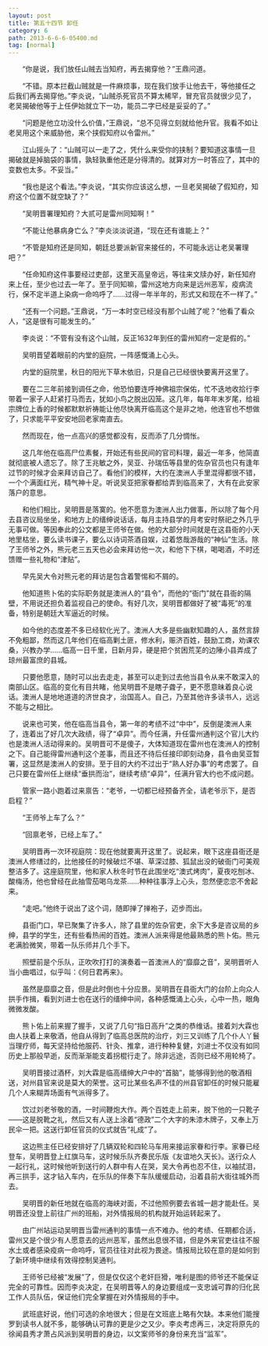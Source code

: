 ```yaml
---
layout: post
title: 第五十四节 卸任
category: 6
path: 2013-6-6-6-05400.md
tag: [normal]
---
```


　　“你是说，我们放任山贼去当知府，再去揭穿他？”王鼎问道。

　　“不错。原本拦截山贼就是一件麻烦事，现在我们放手让他去干，等他接任之后我们再去揭穿他。”李炎说，“山贼杀死官员不算太稀罕，冒充官员就很少见了，老吴揭破他等于上任伊始就立下一功，能员二字已经是妥妥的了。”

　　“问题是他立功没什么价值，”王鼎说，“总不见得立刻就给他升官。我看不如让老吴用这个来威胁他，来个挟假知府以令雷州。”

　　江山摇头了：“山贼可以一走了之，凭什么来受你的挟制？要知道这事情一旦揭破就是掉脑袋的事情，孰轻孰重他还是分得清的。就算对方一时答应了，其中的变数也太多。不妥当。”

　　“我也是这个看法。”李炎说，“其实你应该这么想，一旦老吴揭破了假知府，知府这个位置不就空缺了？”

　　“吴明晋署理知府？大贰可是雷州同知啊！”

　　“不能让他暴病身亡么？”李炎淡淡说道，“现在还有谁能上？”

　　“不管是知府还是同知，朝廷总要派新官来接任的，不可能永远让老吴署理吧？”

　　“任命知府这件事要经过吏部，这里天高皇帝远，等往来文牍办好，新任知府来上任，至少也过去一年了。至于同知嘛，雷州这地方向来是远州恶军，疫病流行，保不定半道上染病一命呜呼了……过得一年半年的，形式又和现在不一样了。”

　　“还有一个问题。”王鼎说，“万一本时空已经没有那个山贼了呢？”他看了看众人，“这是很有可能发生的。”

　　李炎说：“不管有没有这个山贼，反正1632年到任的雷州知府一定是假的。”

　　吴明晋望着眼前的内堂的庭院，一阵感慨涌上心头。

　　内堂的庭院里，秋日的阳光下草木依旧，只是自己已经很快要离开这里了。

　　要在二三年前接到调任之命，他恐怕要连呼神佛祖宗保佑，忙不迭地收拾行李带着一家子人赶紧打马而去，犹如小鸟之脱出囚笼。这几年，每年年末岁尾，给祖宗牌位上香的时候都默默祈祷能让他尽快离开临高这个是非之地，他连官也不想做了，只求能平平安安地回老家南直去。

　　然而现在，他一点高兴的感觉都没有，反而添了几分惆怅。

　　这几年他在临高尸位素餐，开始还有些民间的官司料理，最近一年多，他简直就彻底被人遗忘了。除了王兆敏之外，吴亚、孙瑞伍等县里的佐杂官员也只有逢年过节的时候才会来拜访自己了。看他们的模样，大约在澳洲人手里混得都很不错，一个个满面红光，精气神十足。听说吴亚把家眷都给弄到临高来了，大有在此安家落户的意思。

　　和他们相比，吴明晋是落寞的。他不愿意为澳洲人出力做事，所以除了每个月去县咨议局坐坐，和地方上的缙绅说话话，每月主持县学的月考安时祭祀之外几乎无事可做。等因奉此的公文都是王师爷在做。他的大部分时间就是在这县衙的小天地里枯坐，要么读书课子，要么以诗词茶酒自娱，过着悠哉游哉的“神仙”生活。除了王师爷之外，熊元老三五天也必会来拜访他一次，和他下下棋，喝喝酒，不时还馈赠一些礼物和“津贴”。

　　早先吴大令对熊元老的拜访是包含着警惕和不屑的。

　　他知道熊卜佑的实际职务就是澳洲人的“县令”，而他的“衙门”就在县衙的隔壁，不用说还担负着监视自己的使命。有好几次，吴明晋都做好了被“毒死”的准备，特别是朝廷大军逼近的时候。

　　如今他的态度差不多已经软化光了。澳洲人大多是些幽默知趣的人，虽然言辞不免粗鄙，然而这几年他们在临高剿土匪，修水利，赈济百姓，鼓励工商，劝课农桑，兴教办学……临高一日千里，日新月异，硬是把个贫困荒芜的边陲小县弄成了琼州最富庶的县城。

　　只要他愿意，随时可以出去走走，甚至可以走到过去他当县令从来不敢深入的南部山区。临高的变化有目共睹，他吴明晋不是瞎子聋子，更不愿意昧着良心说话。澳洲人是地地道道的济世良才，治国高人。自己，乃至其他许多读书人，远远不能与之相比。

　　说来也可笑，他在临高当县令，第一年的考绩不过“中中”，反倒是澳洲人来了，连着出了好几次大政绩，得了“卓异”。而今任满，升任雷州通判这个官儿大约也是澳洲人活动得来的。吴明晋可不是傻子，大体知道现在雷州也在澳洲人的控制之下。自己能得雷州通判这个差事，而且还不待后任接印即刻动身，县令由吴亚暂署，这显然是澳洲人的安排。至于目的大约不过出于“熟人好办事”的考虑罢了。自己只要在雷州任上继续“垂拱而治”，继续考绩“卓异”，任满升官大约也不成问题。

　　管家一路小跑着过来禀告：“老爷，一切都已经预备齐全，请老爷示下，是否启程？”

　　“王师爷上车了么？”

　　“回禀老爷，已经上车了。”

　　吴明晋再一次环视庭院：现在他就要离开这里了。说起来，眼下这座县衙还是澳洲人修缮过的，比他接任的时候破烂不堪、草深过膝、狐鼠出没的破衙门可美观整洁多了。这座庭院里，他和家人秋冬时节在此围坐吃“澳式烤肉”，夏夜吃刨冰、酸梅汤，他也曾经在此抽雪茄喝乌龙茶……种种往事浮上心头，忽然便恋恋不舍起来。

　　“走吧。”他终于说出了这个词，随即掸了掸袍子，迈步而出。

　　县衙门口，早已聚集了许多人，除了县里的佐杂官吏，余下大多是咨议局的乡绅，县学的学生，还有些看热闹的百姓。澳洲人派来得是他最熟悉的熊卜佑。熊元老满脸微笑，带着一队乐师并几个手下。

　　照壁前是个乐队，正吹吹打打的演奏着一首澳洲人的“靡靡之音”，吴明晋听人当小曲唱过，似乎叫：《何日君再来》。

　　虽然是靡靡之音，但是此时倒也十分应景。吴明晋在县衙大门的台阶上向众人拱手作揖，看到刘进士也在送行的缙绅中间，各种感慨涌上心头，心中一热，眼角微微发酸。

　　熊卜佑上前来握了握手，又说了几句“指日高升”之类的恭维话。接着刘大霖也由人扶着上来敬酒，他自从得到了临高总医院的治疗，刘三又训练了几个仆人丫鬟当理疗师，每天坚持给他服药、针灸、推拿，进行种种复健，刘进士不仅没有如同历史上那般早逝，反而渐渐能支着拐棍行走了。除非远途，否则已经不用轮椅了。

　　吴明晋接过酒杯，刘大霖是临高缙绅大户中的“首脑”，能够得到他的敬酒相送，对州县官来说是莫大的荣誉。这可比某些名声不佳的州县官卸任的时候只能雇几个人来糊弄场面有气派得多了。

　　饮过刘老爷敬的酒，一时间鞭炮大作。两个百姓走上前来，脱下他的一只靴子——这是脱靴之礼，然后又有人送上涂着“德政”二个大字的朱漆木牌子，又奉上万民伞一把。这送行卸任官员的仪式就告“礼成”了。

　　这边熊主任已经安排好了几辆双轮和四轮马车用来接运家眷和行李。家眷已经登车，吴明晋登上红旗马车，这时候乐队齐奏民乐版《友谊地久天长》。送行众人一起行礼，这时候他听到送行的人群中有人在哭，吴大令再也忍不住，以袖拭泪，再三拱手，这才钻入车内，在乐队的伴奏下车队缓缓启动，沿着县前大街往城外而去。

　　吴明晋的新任地就在临高的海峡对面，不过他照例要去省城一趟才能赴任。吴明晋还没登上前往广州的班船，对外情报局的机构就开始运转起来了。

　　由广州站运动吴明晋当雷州通判的事情一点不难办。他的考绩、任期都合适，雷州又是个很少有人愿意去的远州恶军，虽然出息很不错，但是外来官吏往往不服水土或者感染疫病一命呜呼，官员往往对此视为畏途。情报局比较在意的是如何到了新环境中继续有效得控制吴通判。

　　王师爷已经被“发展”了，但是仅仅这个老奸巨猾，唯利是图的师爷还不能保证完全的可靠性。因而李炎决定，在吴明晋等人的身边要组成一支忠诚可靠的归化民工作人员队伍，保证他们完全掌握在对外情报局的手中。

　　武班底好说，他们可选的余地很大；但是在文班底上略有欠缺。本来他们能搜罗到读书人就不多，能够确认可靠的更是少之又少。李炎考虑再三，决定将原先的徐闻县秀才萧占风派到吴明晋的身边，以文案师爷的身份来充当“监军”。
